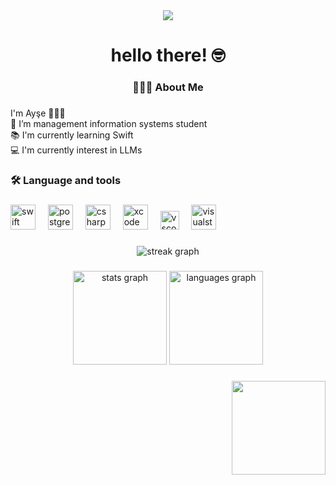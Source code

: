 <div align="center">
  <img src="https://visitor-badge.laobi.icu/badge?page_id=aysecetin.aysecetin&"  />
</div>

###

<h1 align="center"> hello there! 🤓</h1>

###

<h3 align="center">👩🏻‍💻 About Me </h3>

###

<p align="left">I'm Ayşe 🌝🌝🌝 <br> 🔭 I’m management information systems student <br> 📚 I'm currently learning Swift<br> 💻 I'm currently interest in LLMs </p>

###

<h3 align="left">🛠 Language and tools</h3>

###
<div align="left">
  <!-- Swift -->
  <img src="https://cdn.jsdelivr.net/gh/devicons/devicon/icons/swift/swift-original.svg" height="40" alt="swift logo" />
  <img width="12" />
  
  <!-- PostgreSQL -->
  <img src="https://cdn.jsdelivr.net/gh/devicons/devicon/icons/postgresql/postgresql-original.svg" height="40" alt="postgresql logo" />
  <img width="12" />

  <!-- C# -->
  <img src="https://cdn.jsdelivr.net/gh/devicons/devicon/icons/csharp/csharp-original.svg" height="40" alt="csharp logo" />
  <img width="12" />

  <!-- Xcode -->
  <img src="https://cdn.jsdelivr.net/gh/devicons/devicon/icons/xcode/xcode-original.svg" height="40" alt="xcode logo" />
  <img width="12" />

  <!-- VS Code -->
  <img src="https://cdn.jsdelivr.net/gh/devicons/devicon/icons/vscode/vscode-original.svg" height="30" alt="vscode logo" />
  <img width="12" />

  <!-- Visual Studio -->
  <img src="https://cdn.jsdelivr.net/gh/devicons/devicon/icons/visualstudio/visualstudio-plain.svg" height="40" alt="visualstudio logo" />
  <img width="12" />
</div>


### 

<div align="center">
  <img src="https://streak-stats.demolab.com?user=aysecetin&locale=en&mode=daily&theme=dark&hide_border=false&border_radius=5&order=3" height="%100" width="%100" alt="streak graph"  />
</div>


###


<div align="center">
  <img src="https://github-readme-stats.vercel.app/api?username=aysecetin&hide_title=false&hide_rank=false&show_icons=true&include_all_commits=true&count_private=true&disable_animations=false&theme=dracula&locale=en&hide_border=false" height="150" alt="stats graph"  />
  <img src="https://github-readme-stats.vercel.app/api/top-langs?username=aysecetin&locale=en&hide_title=false&layout=compact&card_width=320&langs_count=5&theme=dracula&hide_border=false" height="150" alt="languages graph"  />
</div>

###

<img align="right" height="150" src="https://i.imgflip.com/65efzo.gif"  />




